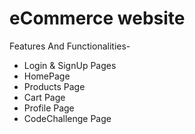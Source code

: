 # eCommerce website 

Features And Functionalities-
- Login & SignUp Pages
- HomePage
- Products Page
- Cart Page
- Profile Page
- CodeChallenge Page
